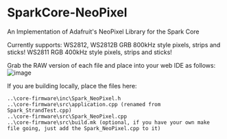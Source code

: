 SparkCore-NeoPixel
==================

An Implementation of Adafruit's NeoPixel Library for the Spark Core

Currently supports:
WS2812, WS2812B GRB 800kHz style pixels, strips and sticks!
WS2811 RGB 400kHz style pixels, strips and sticks!

Grab the RAW version of each file and place into your web IDE as follows:
![image](http://i.imgur.com/SN2pRAc.png)

If you are building locally, place the files here:

```
..\core-firmware\inc\Spark_NeoPixel.h
..\core-firmware\src\application.cpp (renamed from Spark_StrandTest.cpp)
..\core-firmware\src\Spark_NeoPixel.cpp
..\core-firmware\src\build.mk (optional, if you have your own make file going, just add the Spark_NeoPixel.cpp to it)
```
